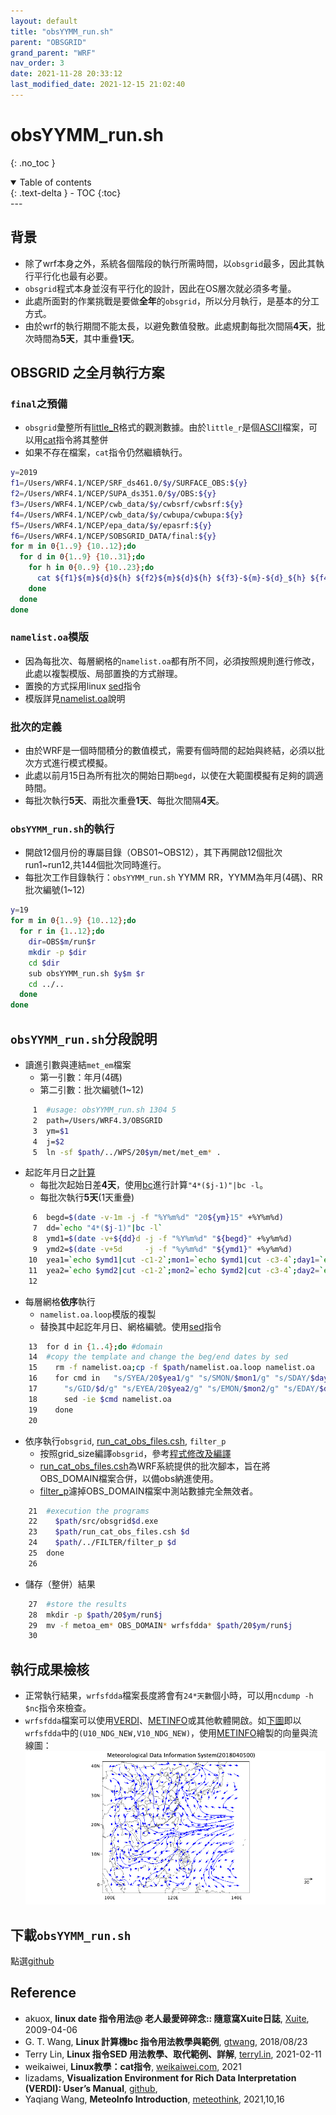 ```yaml
---
layout: default
title: "obsYYMM_run.sh"
parent: "OBSGRID"
grand_parent: "WRF"
nav_order: 3
date: 2021-11-28 20:33:12 
last_modified_date: 2021-12-15 21:02:40
---
```


# obsYYMM_run.sh

{: .no_toc }

<details open markdown="block">
  <summary>
    Table of contents
  </summary>
  {: .text-delta }
- TOC
{:toc}
</details>
---

## 背景
- 除了wrf本身之外，系統各個階段的執行所需時間，以`obsgrid`最多，因此其執行平行化也最有必要。
- `obsgrid`程式本身並沒有平行化的設計，因此在OS層次就必須多考量。
- 此處所面對的作業挑戰是要做**全年**的`obsgrid`，所以分月執行，是基本的分工方式。
- 由於wrf的執行期間不能太長，以避免數值發散。此處規劃每批次間隔**4天**，批次時間為**5天**，其中重疊**1天**。

## OBSGRID 之全月執行方案

### `final`之預備
- `obsgrid`彙整所有[little_R](https://www2.mmm.ucar.edu/wrf/users/wrfda/OnlineTutorial/Help/littler.html)格式的觀測數據。由於`little_r`是個[ASCII](https://zh.wikipedia.org/wiki/ASCII)檔案，可以用[cat](https://weikaiwei.com/linux/cat-command/)指令將其整併
- 如果不存在檔案，`cat`指令仍然繼續執行。

```bash
y=2019
f1=/Users/WRF4.1/NCEP/SRF_ds461.0/$y/SURFACE_OBS:${y}
f2=/Users/WRF4.1/NCEP/SUPA_ds351.0/$y/OBS:${y}
f3=/Users/WRF4.1/NCEP/cwb_data/$y/cwbsrf/cwbsrf:${y}
f4=/Users/WRF4.1/NCEP/cwb_data/$y/cwbupa/cwbupa:${y}
f5=/Users/WRF4.1/NCEP/epa_data/$y/epasrf:${y}
f6=/Users/WRF4.1/NCEP/SOBSGRID_DATA/final:${y}
for m in 0{1..9} {10..12};do
  for d in 0{1..9} {10..31};do
    for h in 0{0..9} {10..23};do
      cat ${f1}${m}${d}${h} ${f2}${m}${d}${h} ${f3}-${m}-${d}_${h} ${f4}-${m}-${d}_${h} ${f5}-${m}-${d}_${h} > ${f6}-${m}-${d}_${h}
    done
  done
done
```

### `namelist.oa`模版
- 因為每批次、每層網格的`namelist.oa`都有所不同，必須按照規則進行修改，此處以複製模版、局部置換的方式辦理。
- 置換的方式採用linux [sed](https://terryl.in/zh/linux-sed-command/)指令
- 模版詳見[namelist.oa](https://sinotec2.github.io/Focus-on-Air-Quality/wind_models/OBSGRID/namelist.oa/)說明

### 批次的定義
- 由於WRF是一個時間積分的數值模式，需要有個時間的起始與終結，必須以批次方式進行模式模擬。
- 此處以前月15日為所有批次的開始日期`begd`，以使在大範圍模擬有足夠的調適時間。
- 每批次執行**5天**、兩批次重疊**1天**、每批次間隔**4天**。

### `obsYYMM_run.sh`的執行
- 開啟12個月份的專屬目錄（OBS01~OBS12），其下再開啟12個批次run1~run12,共144個批次同時進行。
- 每批次工作目錄執行：`obsYYMM_run.sh` YYMM RR，YYMM為年月(4碼)、RR批次編號(1~12)

```bash
y=19
for m in 0{1..9} {10..12};do
  for r in {1..12};do
    dir=OBS$m/run$r
    mkdir -p $dir
    cd $dir
    sub obsYYMM_run.sh $y$m $r
    cd ../..
  done
done
```

## `obsYYMM_run.sh`分段說明
- 讀進引數與連結`met_em`檔案
  - 第一引數：年月(4碼)
  - 第二引數：批次編號(1~12)

```bash
     1	#usage: obsYYMM_run.sh 1304 5
     2	path=/Users/WRF4.3/OBSGRID
     3	ym=$1
     4	j=$2
     5	ln -sf $path/../WPS/20$ym/met/met_em* .
```

- 起訖年月日之[計算](https://blog.xuite.net/akuox/linux/23200246-linux+date+%E6%8C%87%E4%BB%A4+%E7%94%A8%E6%B3%95)
  - 每批次起始日差**4天**，使用[bc](https://blog.gtwang.org/linux/linux-bc-command-tutorial-examples/)進行計算`"4*($j-1)"|bc -l`。
  - 每批次執行**5天**(1天重疊)

```bash
     6	begd=$(date -v-1m -j -f "%Y%m%d" "20${ym}15" +%Y%m%d)
     7	dd=`echo "4*($j-1)"|bc -l`
     8	ymd1=$(date -v+${dd}d -j -f "%Y%m%d" "${begd}" +%y%m%d)
     9	ymd2=$(date -v+5d     -j -f "%y%m%d" "${ymd1}" +%y%m%d)
    10	yea1=`echo $ymd1|cut -c1-2`;mon1=`echo $ymd1|cut -c3-4`;day1=`echo $ymd1|cut -c5-6`
    11	yea2=`echo $ymd2|cut -c1-2`;mon2=`echo $ymd2|cut -c3-4`;day2=`echo $ymd2|cut -c5-6`
    12	
```

- 每層網格**依序**執行
  - `namelist.oa.loop`模版的複製
  - 替換其中起訖年月日、網格編號。使用[sed](https://terryl.in/zh/linux-sed-command/)指令

```bash
    13	for d in {1..4};do #domain
    14	#copy the template and change the beg/end dates by sed
    15	  rm -f namelist.oa;cp -f $path/namelist.oa.loop namelist.oa
    16	  for cmd in   "s/SYEA/20$yea1/g" "s/SMON/$mon1/g" "s/SDAY/$day1/g" \
    17	    "s/GID/$d/g" "s/EYEA/20$yea2/g" "s/EMON/$mon2/g" "s/EDAY/$day2/g";do
    18	    sed -ie $cmd namelist.oa
    19	  done
    20	
```

- 依序執行`obsgrid`, [run_cat_obs_files.csh](https://raw.githubusercontent.com/wrf-model/OBSGRID/master/run_cat_obs_files.csh), `filter_p`
  - 按照grid_size編譯`obsgrid`，參考[程式修改及編譯](https://sinotec2.github.io/Focus-on-Air-Quality/wind_models/OBSGRID/程式修改及編譯/)
  - [run_cat_obs_files.csh](https://raw.githubusercontent.com/wrf-model/OBSGRID/master/run_cat_obs_files.csh)為WRF系統提供的批次腳本，旨在將OBS_DOMAIN檔案合併，以備obs納進使用。
  - [filter_p]((http://200.200.31.47/nas1/WRF4.0/WRFv3.9/OBSGRID/filter_p.f))濾掉OBS_DOMAIN檔案中測站數據完全無效者。

```bash
    21	#execution the programs
    22	  $path/src/obsgrid$d.exe
    23	  $path/run_cat_obs_files.csh $d
    24	  $path/../FILTER/filter_p $d
    25	done
    26	
```

- 儲存（整併）結果

```bash
    27	#store the results
    28	mkdir -p $path/20$ym/run$j
    29	mv -f metoa_em* OBS_DOMAIN* wrfsfdda* $path/20$ym/run$j
    30	
```

## 執行成果檢核
- 正常執行結果，`wrfsfdda`檔案長度將會有`24*天數`個小時，可以用`ncdump -h $nc`指令來檢查。
- `wrfsfdda`檔案可以使用[VERDI](https://github.com/CEMPD/VERDI/blob/master/doc/User_Manual/VERDI_ch01.md)、[METINFO](http://meteothink.org/)或其他軟體開啟。如[下圖](https://github.com/sinotec2/Focus-on-Air-Quality/raw/main/assets/images/UV10_NDG_NEW_2018040500.png)即以`wrfsfdda`中的`(U10_NDG_NEW,V10_NDG_NEW)`，使用[METINFO](http://meteothink.org/)繪製的向量與流線圖：
![](https://github.com/sinotec2/Focus-on-Air-Quality/raw/main/assets/images/UV10_NDG_NEW_2018040500.png)

## 下載`obsYYMM_run.sh`
點選[github](https://raw.githubusercontent.com/sinotec2/Focus-on-Air-Quality/main/wind_models/OBSGRID/obsYYMM_run.sh_txt)

## Reference
- akuox, **linux date 指令用法@ 老人最愛碎碎念:: 隨意窩Xuite日誌**, [Xuite](https://blog.xuite.net/akuox/linux/23200246-linux+date+%E6%8C%87%E4%BB%A4+%E7%94%A8%E6%B3%95), 2009-04-06
- G. T. Wang, **Linux 計算機bc 指令用法教學與範例**, [gtwang](https://blog.gtwang.org/linux/linux-bc-command-tutorial-examples/), 2018/08/23
- Terry Lin, **Linux 指令SED 用法教學、取代範例、詳解**, [terryl.in](https://terryl.in/zh/linux-sed-command/),	2021-02-11 
- weikaiwei, **Linux教學：cat指令**, [weikaiwei.com](https://weikaiwei.com/linux/cat-command/), 2021
- lizadams, **Visualization Environment for Rich Data Interpretation (VERDI): User’s Manual**, [github](https://github.com/CEMPD/VERDI/blob/master/doc/User_Manual/VERDI_ch01.md),
- Yaqiang Wang, **MeteoInfo Introduction**, [meteothink](http://meteothink.org/), 2021,10,16